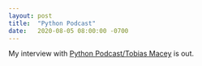 ```yaml
---
layout: post
title:  "Python Podcast"
date:   2020-08-05 08:00:00 -0700
---
```


My interview with [Python Podcast/Tobias Macey](https://www.pythonpodcast.com/tiny-python-projects-book-episode-273/) is out.
